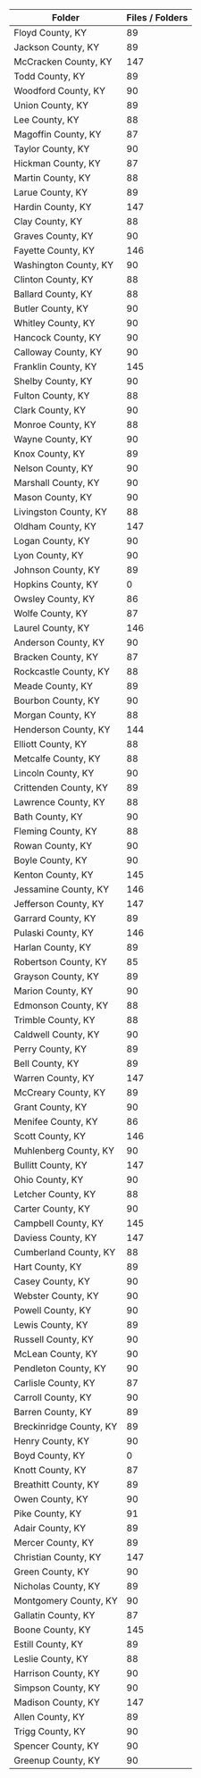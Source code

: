 | Folder                  |   Files / Folders |
|-------------------------|-------------------|
| Floyd County, KY        |                89 |
| Jackson County, KY      |                89 |
| McCracken County, KY    |               147 |
| Todd County, KY         |                89 |
| Woodford County, KY     |                90 |
| Union County, KY        |                89 |
| Lee County, KY          |                88 |
| Magoffin County, KY     |                87 |
| Taylor County, KY       |                90 |
| Hickman County, KY      |                87 |
| Martin County, KY       |                88 |
| Larue County, KY        |                89 |
| Hardin County, KY       |               147 |
| Clay County, KY         |                88 |
| Graves County, KY       |                90 |
| Fayette County, KY      |               146 |
| Washington County, KY   |                90 |
| Clinton County, KY      |                88 |
| Ballard County, KY      |                88 |
| Butler County, KY       |                90 |
| Whitley County, KY      |                90 |
| Hancock County, KY      |                90 |
| Calloway County, KY     |                90 |
| Franklin County, KY     |               145 |
| Shelby County, KY       |                90 |
| Fulton County, KY       |                88 |
| Clark County, KY        |                90 |
| Monroe County, KY       |                88 |
| Wayne County, KY        |                90 |
| Knox County, KY         |                89 |
| Nelson County, KY       |                90 |
| Marshall County, KY     |                90 |
| Mason County, KY        |                90 |
| Livingston County, KY   |                88 |
| Oldham County, KY       |               147 |
| Logan County, KY        |                90 |
| Lyon County, KY         |                90 |
| Johnson County, KY      |                89 |
| Hopkins County, KY      |                 0 |
| Owsley County, KY       |                86 |
| Wolfe County, KY        |                87 |
| Laurel County, KY       |               146 |
| Anderson County, KY     |                90 |
| Bracken County, KY      |                87 |
| Rockcastle County, KY   |                88 |
| Meade County, KY        |                89 |
| Bourbon County, KY      |                90 |
| Morgan County, KY       |                88 |
| Henderson County, KY    |               144 |
| Elliott County, KY      |                88 |
| Metcalfe County, KY     |                88 |
| Lincoln County, KY      |                90 |
| Crittenden County, KY   |                89 |
| Lawrence County, KY     |                88 |
| Bath County, KY         |                90 |
| Fleming County, KY      |                88 |
| Rowan County, KY        |                90 |
| Boyle County, KY        |                90 |
| Kenton County, KY       |               145 |
| Jessamine County, KY    |               146 |
| Jefferson County, KY    |               147 |
| Garrard County, KY      |                89 |
| Pulaski County, KY      |               146 |
| Harlan County, KY       |                89 |
| Robertson County, KY    |                85 |
| Grayson County, KY      |                89 |
| Marion County, KY       |                90 |
| Edmonson County, KY     |                88 |
| Trimble County, KY      |                88 |
| Caldwell County, KY     |                90 |
| Perry County, KY        |                89 |
| Bell County, KY         |                89 |
| Warren County, KY       |               147 |
| McCreary County, KY     |                89 |
| Grant County, KY        |                90 |
| Menifee County, KY      |                86 |
| Scott County, KY        |               146 |
| Muhlenberg County, KY   |                90 |
| Bullitt County, KY      |               147 |
| Ohio County, KY         |                90 |
| Letcher County, KY      |                88 |
| Carter County, KY       |                90 |
| Campbell County, KY     |               145 |
| Daviess County, KY      |               147 |
| Cumberland County, KY   |                88 |
| Hart County, KY         |                89 |
| Casey County, KY        |                90 |
| Webster County, KY      |                90 |
| Powell County, KY       |                90 |
| Lewis County, KY        |                89 |
| Russell County, KY      |                90 |
| McLean County, KY       |                90 |
| Pendleton County, KY    |                90 |
| Carlisle County, KY     |                87 |
| Carroll County, KY      |                90 |
| Barren County, KY       |                89 |
| Breckinridge County, KY |                89 |
| Henry County, KY        |                90 |
| Boyd County, KY         |                 0 |
| Knott County, KY        |                87 |
| Breathitt County, KY    |                89 |
| Owen County, KY         |                90 |
| Pike County, KY         |                91 |
| Adair County, KY        |                89 |
| Mercer County, KY       |                89 |
| Christian County, KY    |               147 |
| Green County, KY        |                90 |
| Nicholas County, KY     |                89 |
| Montgomery County, KY   |                90 |
| Gallatin County, KY     |                87 |
| Boone County, KY        |               145 |
| Estill County, KY       |                89 |
| Leslie County, KY       |                88 |
| Harrison County, KY     |                90 |
| Simpson County, KY      |                90 |
| Madison County, KY      |               147 |
| Allen County, KY        |                89 |
| Trigg County, KY        |                90 |
| Spencer County, KY      |                90 |
| Greenup County, KY      |                90 |